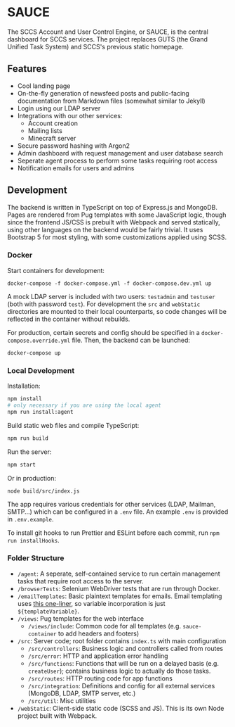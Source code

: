 # SAUCE

The SCCS Account and User Control Engine, or SAUCE, is the central dashboard for SCCS services. The
project replaces GUTS (the Grand Unified Task System) and SCCS's previous static homepage.

## Features

- Cool landing page
- On-the-fly generation of newsfeed posts and public-facing documentation from Markdown files
  (somewhat similar to Jekyll)
- Login using our LDAP server
- Integrations with our other services:
  - Account creation
  - Mailing lists
  - Minecraft server
- Secure password hashing with Argon2
- Admin dashboard with request management and user database search
- Seperate agent process to perform some tasks requiring root access
- Notification emails for users and admins

## Development

The backend is written in TypeScript on top of Express.js and MongoDB. Pages are rendered from Pug
templates with some JavaScript logic, though since the frontend JS/CSS is prebuilt with Webpack and
served statically, using other languages on the backend would be fairly trivial. It uses Bootstrap 5
for most styling, with some customizations applied using SCSS.

### Docker

Start containers for development:

```
docker-compose -f docker-compose.yml -f docker-compose.dev.yml up
```

A mock LDAP server is included with two users: `testadmin` and `testuser` (both with password
`test`). For development the `src` and `webStatic` directories are mounted to their local
counterparts, so code changes will be reflected in the container without rebuilds.

For production, certain secrets and config should be specified in a `docker-compose.override.yml`
file. Then, the backend can be launched:

```
docker-compose up
```

### Local Development

Installation:

```bash
npm install
# only necessary if you are using the local agent
npm run install:agent
```

Build static web files and compile TypeScript:

```bash
npm run build
```

Run the server:

```bash
npm start
```

Or in production:

```
node build/src/index.js
```

The app requires various credentials for other services (LDAP, Mailman, SMTP...) which can be
configured in a `.env` file. An example `.env` is provided in `.env.example`.

To install git hooks to run Prettier and ESLint before each commit, run `npm run installHooks`.

### Folder Structure

- `/agent`: A seperate, self-contained service to run certain management tasks that require root
  access to the server.
- `/browserTests`: Selenium WebDriver tests that are run through Docker.
- `/emailTemplates`: Basic plaintext templates for emails. Email templating uses
  [this one-liner](https://stackoverflow.com/a/41077811), so variable incorporation is just
  `${templateVariable}`.
- `/views`: Pug templates for the web interface
  - `/views/include`: Common code for all templates (e.g. `sauce-container` to add headers and
    footers)
- `/src`: Server code; root folder contains `index.ts` with main configuration
  - `/src/controllers`: Business logic and controllers called from routes
  - `/src/error`: HTTP and application error handling
  - `/src/functions`: Functions that will be run on a delayed basis (e.g. `createUser`); contains
    business logic to actually do those tasks.
  - `/src/routes`: HTTP routing code for app functions
  - `/src/integration`: Definitions and config for all external services (MongoDB, LDAP, SMTP
    server, etc.)
  - `/src/util`: Misc utilities
- `/webStatic`: Client-side static code (SCSS and JS). This is its own Node project built with
  Webpack.
